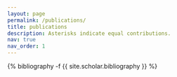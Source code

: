 ```yaml
---
layout: page
permalink: /publications/
title: publications
description: Asterisks indicate equal contributions.
nav: true
nav_order: 1
---
```

<!-- _pages/publications.md -->
<div class="publications">

{% bibliography -f {{ site.scholar.bibliography }} %}

</div>

